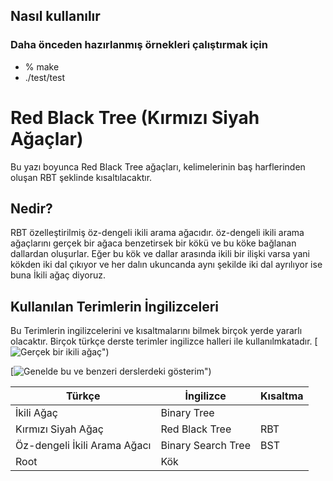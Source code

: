 ## Nasıl kullanılır
### Daha önceden hazırlanmış örnekleri çalıştırmak için

* % make
* ./test/test

# Red Black Tree (Kırmızı Siyah Ağaçlar)
Bu yazı boyunca Red Black Tree ağaçları, kelimelerinin baş harflerinden oluşan RBT şeklinde kısaltılacaktır.
## Nedir?
RBT özelleştirilmiş öz-dengeli ikili arama ağacıdır. öz-dengeli ikili arama ağaçlarını gerçek bir ağaca benzetirsek bir kökü ve bu köke bağlanan dallardan oluşurlar. Eğer bu kök ve dallar arasında ikili bir ilişki varsa yani kökden iki dal çıkıyor ve her dalın ukuncanda aynı şekilde iki dal ayrılıyor ise buna İkili ağaç diyoruz.



## Kullanılan Terimlerin İngilizceleri
Bu Terimlerin ingilizcelerini ve kısaltmalarını bilmek birçok yerde yararlı olacaktır. Birçok türkçe derste terimler ingilizce halleri ile kullanılmkatadır.
[![Gerçek bir ikili ağaç")](https://i.pinimg.com/736x/c3/30/c7/c330c7c8563f5e39361a4ef96199d57f--binary-tree-computer-science.jpg)

[![Genelde bu ve benzeri derslerdeki gösterim")](https://external-content.duckduckgo.com/iu/?u=https%3A%2F%2Falgorithmsandme.com%2Fwp-content%2Fuploads%2F2018%2F05%2Fbalanced-binary-tree.png&f=1&nofb=1)


| Türkçe | İngilizce | Kısaltma
| ------ | ------ | ------ |
| İkili Ağaç | Binary Tree |  |
| Kırmızı Siyah Ağaç| Red Black Tree | RBT |
|Öz-dengeli İkili Arama Ağacı | Binary Search Tree | BST |
| Root | Kök ||
